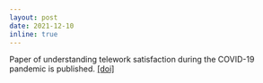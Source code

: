 ```yaml
---
layout: post
date: 2021-12-10
inline: true
---
```


Paper of understanding telework satisfaction during the COVID-19 pandemic is published. [[doi]](https://doi.org/10.1016/j.tra.2021.11.025)
